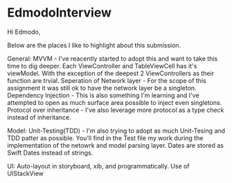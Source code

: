 # EdmodoInterview

Hi Edmodo,

Below are the places I like to highlight about this submission.

General:
MVVM - I've reacently started to adopt this and want to take this time to dig deeper.  Each ViewController and TableViewCell has it's viewModel.  With the exception of the deepest 2 ViewControllers as their function are trvial.
Seperation of Network layer - For the scope of this assignment it was still ok to have the network layer be a singleton.
Dependency Injection - This is also something I'm learning and I've attempted to open as much surface area possible to inject even singletons.
Protocol over inheritance - I've also leverage more protocol as a type check instead of inheritance.

Model:
Unit-Testing(TDD) - I'm also trying to adopt as much Unit-Tesing and TDD patter as possible.  You'll find in the Test file my work during the implementation of the netowrk and model parsing layer.
Dates are stored as Swift Dates instead of strings.

UI:
Auto-layout in storyboard, xib, and programmatically.
Use of UIStackView 
